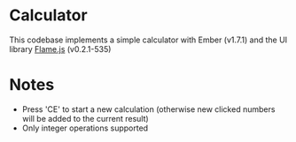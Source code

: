 # Calculator
This codebase implements a simple calculator with Ember (v1.7.1) and the UI library [Flame.js](https://github.com/flamejs/flame.js) (v0.2.1-535)

# Notes
* Press 'CE' to start a new calculation (otherwise new clicked numbers will be added to the current result)
* Only integer operations supported
